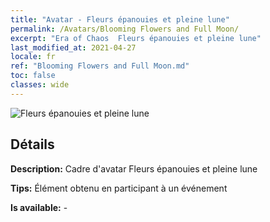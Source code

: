 ```yaml
---
title: "Avatar - Fleurs épanouies et pleine lune"
permalink: /Avatars/Blooming Flowers and Full Moon/
excerpt: "Era of Chaos  Fleurs épanouies et pleine lune"
last_modified_at: 2021-04-27
locale: fr
ref: "Blooming Flowers and Full Moon.md"
toc: false
classes: wide
---
```

 ![Fleurs épanouies et pleine lune](/images/a/avatarFrame_32.png)

## Détails

 **Description:** Cadre d'avatar Fleurs épanouies et pleine lune 

 **Tips:** Élément obtenu en participant à un événement 

 **Is available:**  - 

